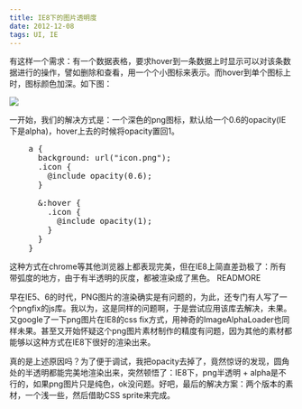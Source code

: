 ```yaml
---
title: IE8下的图片透明度
date: 2012-12-08
tags: UI, IE
---
```


有这样一个需求：有一个数据表格，要求hover到一条数据上时显示可以对该条数据进行的操作，譬如删除和查看，用一个个小图标来表示。而hover到单个图标上时，图标颜色加深。如下图：

<img src="/2012/12/08/ie8-image-opacity/hover-icon.png" />

一开始，我们的解决方式是：一个深色的png图标，默认给一个0.6的opacity(IE下是alpha)，hover上去的时候将opacity置回1。

<pre>
    a {
      background: url("icon.png");
      .icon {
        @include opacity(0.6);
      }

      &amp;:hover {
        .icon {
          @include opacity(1);
        }
      }
    }
</pre>

这种方式在chrome等其他浏览器上都表现完美，但在IE8上简直差劲极了：所有带弧度的地方，由于有半透明的灰度，都被渲染成了黑色。
READMORE

早在IE5、6的时代，PNG图片的渲染确实是有问题的，为此，还专门有人写了一个pngfix的js库。我以为，这是同样的问题啊，于是尝试应用该库去解决，未果。又google了一下png图片在IE8的css fix方式，用神奇的ImageAlphaLoader也同样未果。甚至又开始怀疑这个png图片素材制作的精度有问题，因为其他的素材都能够以这种方式在IE8下很好的渲染出来。


真的是上述原因吗？为了便于调试，我把opacity去掉了，竟然惊讶的发现，圆角处的半透明都能完美地渲染出来，突然顿悟了：IE8下，png半透明 + alpha是不行的，如果png图片只是纯色，ok没问题。好吧，最后的解决方案：两个版本的素材，一个浅一些，然后借助CSS sprite来完成。
